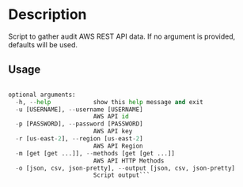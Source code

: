# Description
Script to gather audit AWS REST API data. If no argument is provided, defaults will be used.

## Usage

```aws_api_gateway_rest_apis.py [-h] [-u [USERNAME]] [-p [PASSWORD]] [-r [us-east-2]] [-m [get [get ...]]] [-o [json, csv, json-pretty]]

optional arguments:
  -h, --help            show this help message and exit
  -u [USERNAME], --username [USERNAME]
                        AWS API id
  -p [PASSWORD], --password [PASSWORD]
                        AWS API key
  -r [us-east-2], --region [us-east-2]
                        AWS API Region
  -m [get [get ...]], --methods [get [get ...]]
                        AWS API HTTP Methods
  -o [json, csv, json-pretty], --output [json, csv, json-pretty]
                        Script output```
